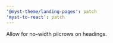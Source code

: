 ```yaml
---
'@myst-theme/landing-pages': patch
'myst-to-react': patch
---
```


Allow for no-width pilcrows on headings.
